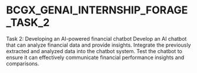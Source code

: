 # BCGX_GENAI_INTERNSHIP_FORAGE_TASK_2
Task 2: Developing an AI-powered financial chatbot
Develop an AI chatbot that can analyze financial data and provide insights.
Integrate the previously extracted and analyzed data into the chatbot system.
Test the chatbot to ensure it can effectively communicate financial performance insights and comparisons.
